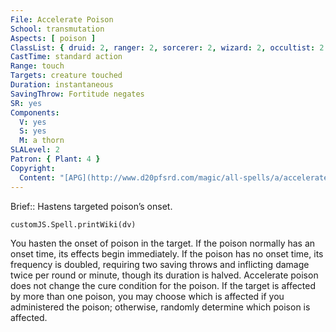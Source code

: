 ```yaml
---
File: Accelerate Poison
School: transmutation
Aspects: [ poison ]
ClassList: { druid: 2, ranger: 2, sorcerer: 2, wizard: 2, occultist: 2 }
CastTime: standard action
Range: touch
Targets: creature touched
Duration: instantaneous
SavingThrow: Fortitude negates
SR: yes
Components:
  V: yes
  S: yes
  M: a thorn
SLALevel: 2
Patron: { Plant: 4 }
Copyright:
  Content: "[APG](http://www.d20pfsrd.com/magic/all-spells/a/accelerate-poison)"
---
```

Brief:: Hastens targeted poison’s onset.

```dataviewjs
customJS.Spell.printWiki(dv)
```

You hasten the onset of poison in the target. If the poison normally has an onset time, its effects begin immediately. If the poison has no onset time, its frequency is doubled, requiring two saving throws and inflicting damage twice per round or minute, though its duration is halved. Accelerate poison does not change the cure condition for the poison. If the target is affected by more than one poison, you may choose which is affected if you administered the poison; otherwise, randomly determine which poison is affected.
